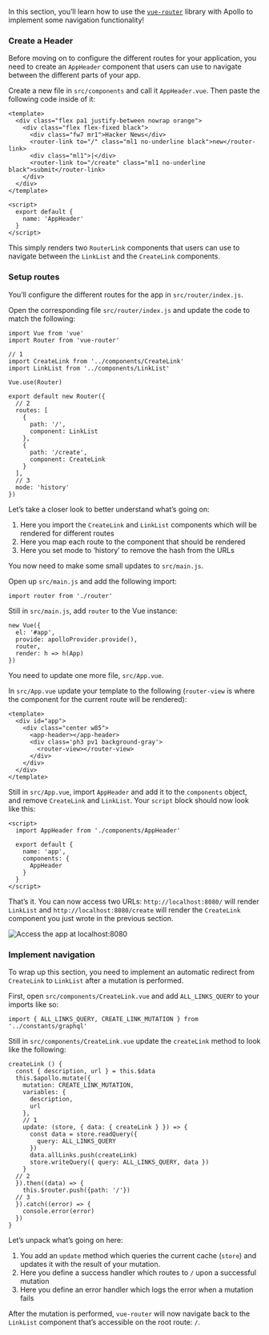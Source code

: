 In this section, you’ll learn how to use the [`vue-router`](https://github.com/vuejs/vue-router) library with Apollo to implement some navigation functionality!

### Create a Header

Before moving on to configure the different routes for your application, you need to create an `AppHeader` component that users can use to navigate between the different parts of your app.

Create a new file in `src/components` and call it `AppHeader.vue`. Then paste the following code inside of it:

    <template>
      <div class="flex pa1 justify-between nowrap orange">
        <div class="flex flex-fixed black">
          <div class="fw7 mr1">Hacker News</div>
          <router-link to="/" class="ml1 no-underline black">new</router-link>
          <div class="ml1">|</div>
          <router-link to="/create" class="ml1 no-underline black">submit</router-link>
        </div>
      </div>
    </template>

    <script>
      export default {
        name: 'AppHeader'
      }
    </script>

This simply renders two `RouterLink` components that users can use to navigate between the `LinkList` and the `CreateLink` components.

### Setup routes

You’ll configure the different routes for the app in `src/router/index.js`.

Open the corresponding file `src/router/index.js` and update the code to match the following:

    import Vue from 'vue'
    import Router from 'vue-router'

    // 1
    import CreateLink from '../components/CreateLink'
    import LinkList from '../components/LinkList'

    Vue.use(Router)

    export default new Router({
      // 2
      routes: [
        {
          path: '/',
          component: LinkList
        },
        {
          path: '/create',
          component: CreateLink
        }
      ],
      // 3
      mode: 'history'
    })

Let’s take a closer look to better understand what’s going on:

1.  Here you import the `CreateLink` and `LinkList` components which will be rendered for different routes
2.  Here you map each route to the component that should be rendered
3.  Here you set mode to ‘history’ to remove the hash from the URLs

You now need to make some small updates to `src/main.js`.

Open up `src/main.js` and add the following import:

    import router from './router'

Still in `src/main.js`, add `router` to the Vue instance:

    new Vue({
      el: '#app',
      provide: apolloProvider.provide(),
      router,
      render: h => h(App)
    })

You need to update one more file, `src/App.vue`.

In `src/App.vue` update your template to the following (`router-view` is where the component for the current route will be rendered):

    <template>
      <div id="app">
        <div class="center w85">
          <app-header></app-header>
          <div class='ph3 pv1 background-gray'>
            <router-view></router-view>
          </div>
        </div>
      </div>
    </template>

Still in `src/App.vue`, import `AppHeader` and add it to the `components` object, and remove `CreateLink` and `LinkList`. Your `script` block should now look like this:

    <script>
      import AppHeader from './components/AppHeader'

      export default {
        name: 'app',
        components: {
          AppHeader
        }
      }
    </script>

That’s it. You can now access two URLs: `http://localhost:8080/` will render `LinkList` and `http://localhost:8080/create` will render the `CreateLink` component you just wrote in the previous section.

![Access the app at localhost:8080](http://imgur.com/bcHzt5W.gif)

### Implement navigation

To wrap up this section, you need to implement an automatic redirect from `CreateLink` to `LinkList` after a mutation is performed.

First, open `src/components/CreateLink.vue` and add `ALL_LINKS_QUERY` to your imports like so:

    import { ALL_LINKS_QUERY, CREATE_LINK_MUTATION } from '../constants/graphql'

Still in `src/components/CreateLink.vue` update the `createLink` method to look like the following:

    createLink () {
      const { description, url } = this.$data
      this.$apollo.mutate({
        mutation: CREATE_LINK_MUTATION,
        variables: {
          description,
          url
        },
        // 1
        update: (store, { data: { createLink } }) => {
          const data = store.readQuery({
            query: ALL_LINKS_QUERY
          })
          data.allLinks.push(createLink)
          store.writeQuery({ query: ALL_LINKS_QUERY, data })
        }
      // 2
      }).then((data) => {
        this.$router.push({path: '/'})
      // 3
      }).catch((error) => {
        console.error(error)
      })
    }

Let’s unpack what’s going on here:

1.  You add an `update` method which queries the current cache (`store`) and updates it with the result of your mutation.
2.  Here you define a success handler which routes to `/` upon a successful mutation
3.  Here you define an error handler which logs the error when a mutation fails

After the mutation is performed, `vue-router` will now navigate back to the `LinkList` component that’s accessible on the root route: `/`.
